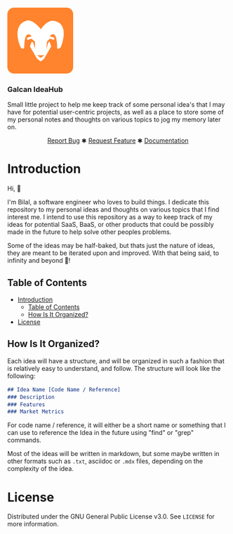 <br />
<div align="left">
  <a href="/url">
    <img src="./assets/Galcan_Ideahub_Logo.svg" alt="Galcan IdeaHub Logo" height="150">
  </a>

<h3 align="left">
    Galcan IdeaHub
</h3>
  <p align="left">
    Small little project to help me keep track of some personal idea's that I may have for potential user-centric projects, as well as a place to store some of my personal notes and thoughts on various topics to jog my memory later on.
    <br />
    <div align="center">
        <a href="/url">Report Bug</a>
        ✱
        <a href="/url">Request Feature</a>
        ✱
        <a href="/url">Documentation</a>
    </div>
  </p>
</div>


# Introduction

Hi, 👋

I'm Bilal, a software engineer who loves to build things. I dedicate this repository to my personal ideas and thoughts on various topics that I find interest me. I intend to use this repository as a way to keep track of my ideas for potential SaaS, BaaS, or other products that could be possibly made in the future to help solve other peoples problems. 

Some of the ideas may be half-baked, but thats just the nature of ideas, they are meant to be iterated upon and improved. With that being said, to infinity and beyond 🚀!

## Table of Contents

- [Introduction](#introduction)
  - [Table of Contents](#table-of-contents)
  - [How Is It Organized?](#how-is-it-organized)
- [License](#license)

## How Is It Organized?

Each idea will have a structure, and will be organized in such a fashion that is relatively easy to understand, and follow. The structure will look like the following:

```markdown
## Idea Name [Code Name / Reference]
### Description
### Features
### Market Metrics
```

For code name / reference, it will either be a short name or something that I can use to reference the Idea in the future using "find" or "grep" commands.

Most of the ideas will be written in markdown, but some maybe written in other formats such as `.txt`, asciidoc or `.mdx` files, depending on the complexity of the idea.

# License

Distributed under the GNU General Public License v3.0. See `LICENSE` for more information.

